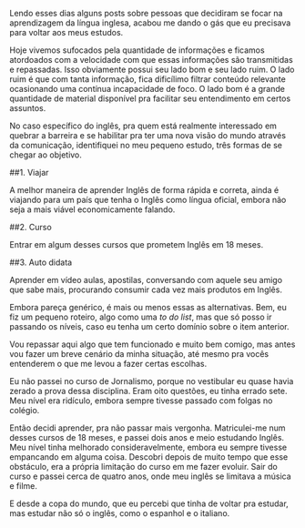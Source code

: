---
---
Lendo esses dias alguns posts sobre pessoas que decidiram se focar na aprendizagem da língua inglesa, acabou me dando o gás que eu precisava para voltar aos meus estudos. 

Hoje vivemos sufocados pela quantidade de informações e ficamos atordoados com a velocidade com que essas informações são transmitidas e repassadas. Isso obviamente possui seu lado bom e seu lado ruim. O lado ruim é que com tanta informação, fica dificílimo filtrar conteúdo relevante ocasionando uma contínua incapacidade de foco. O lado bom é a grande quantidade de material disponível pra facilitar seu entendimento em certos assuntos.

No caso específico do inglês, pra quem está realmente interessado em quebrar a barreira e se habilitar pra ter uma nova visão do mundo através da comunicação, identifiquei no meu pequeno estudo, três formas de se chegar ao objetivo.

##1. Viajar

A melhor maneira de aprender Inglês de forma rápida e correta, ainda é viajando para um país que tenha o Inglês como língua oficial, embora não seja a mais viável economicamente falando.

##2. Curso

Entrar em algum desses cursos que prometem Inglês em 18 meses. 

##3. Auto didata

Aprender em vídeo aulas, apostilas, conversando com aquele seu amigo que sabe mais, procurando consumir cada vez mais produtos em Inglês. 

Embora pareça genérico, é mais ou menos essas as alternativas. Bem, eu fiz um pequeno roteiro, algo como uma *to do list*, mas que só posso ir passando os níveis, caso eu tenha um certo domínio sobre o item anterior.

Vou repassar aqui algo que tem funcionado e muito bem comigo, mas antes vou fazer um breve cenário da minha situação, até mesmo pra vocês entenderem o que me levou a fazer certas escolhas.

Eu não passei no curso de Jornalismo, porque no vestibular eu quase havia zerado a prova dessa disciplina. Eram oito questões, eu tinha errado sete. Meu nível era ridículo, embora sempre tivesse passado com folgas no colégio. 

Então decidi aprender, pra não passar mais vergonha. Matriculei-me num desses cursos de 18 meses, e passei dois anos e meio estudando Inglês. Meu nível tinha melhorado consideravelmente, embora eu sempre tivesse empancando em alguma coisa. Descobri depois de muito tempo que esse obstáculo, era a própria limitação do curso em me fazer evoluir. Sair do curso e passei cerca de quatro anos, onde meu inglês se limitava a música e filme. 

E desde a copa do mundo, que eu percebi que tinha de voltar pra estudar, mas estudar não só o inglês, como o espanhol e o italiano. 


